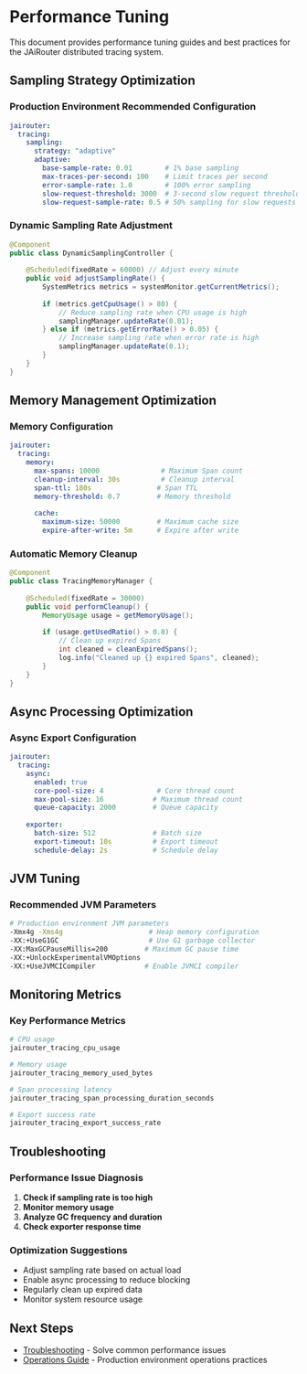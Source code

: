 # Performance Tuning

This document provides performance tuning guides and best practices for the JAiRouter distributed tracing system.

## Sampling Strategy Optimization

### Production Environment Recommended Configuration

```yaml
jairouter:
  tracing:
    sampling:
      strategy: "adaptive"
      adaptive:
        base-sample-rate: 0.01        # 1% base sampling
        max-traces-per-second: 100    # Limit traces per second
        error-sample-rate: 1.0        # 100% error sampling
        slow-request-threshold: 3000  # 3-second slow request threshold
        slow-request-sample-rate: 0.5 # 50% sampling for slow requests
```

### Dynamic Sampling Rate Adjustment

```java
@Component
public class DynamicSamplingController {
    
    @Scheduled(fixedRate = 60000) // Adjust every minute
    public void adjustSamplingRate() {
        SystemMetrics metrics = systemMonitor.getCurrentMetrics();
        
        if (metrics.getCpuUsage() > 80) {
            // Reduce sampling rate when CPU usage is high
            samplingManager.updateRate(0.01);
        } else if (metrics.getErrorRate() > 0.05) {
            // Increase sampling rate when error rate is high
            samplingManager.updateRate(0.1);
        }
    }
}
```

## Memory Management Optimization

### Memory Configuration

```yaml
jairouter:
  tracing:
    memory:
      max-spans: 10000               # Maximum Span count
      cleanup-interval: 30s          # Cleanup interval
      span-ttl: 180s                # Span TTL
      memory-threshold: 0.7         # Memory threshold
      
      cache:
        maximum-size: 50000         # Maximum cache size
        expire-after-write: 5m      # Expire after write
```

### Automatic Memory Cleanup

```java
@Component
public class TracingMemoryManager {
    
    @Scheduled(fixedRate = 30000)
    public void performCleanup() {
        MemoryUsage usage = getMemoryUsage();
        
        if (usage.getUsedRatio() > 0.8) {
            // Clean up expired Spans
            int cleaned = cleanExpiredSpans();
            log.info("Cleaned up {} expired Spans", cleaned);
        }
    }
}
```

## Async Processing Optimization

### Async Export Configuration

```yaml
jairouter:
  tracing:
    async:
      enabled: true
      core-pool-size: 4             # Core thread count
      max-pool-size: 16            # Maximum thread count
      queue-capacity: 2000         # Queue capacity
      
    exporter:
      batch-size: 512              # Batch size
      export-timeout: 10s          # Export timeout
      schedule-delay: 2s           # Schedule delay
```

## JVM Tuning

### Recommended JVM Parameters

```bash
# Production environment JVM parameters
-Xmx4g -Xms4g                     # Heap memory configuration
-XX:+UseG1GC                      # Use G1 garbage collector
-XX:MaxGCPauseMillis=200         # Maximum GC pause time
-XX:+UnlockExperimentalVMOptions
-XX:+UseJVMCICompiler            # Enable JVMCI compiler
```

## Monitoring Metrics

### Key Performance Metrics

```bash
# CPU usage
jairouter_tracing_cpu_usage

# Memory usage
jairouter_tracing_memory_used_bytes

# Span processing latency
jairouter_tracing_span_processing_duration_seconds

# Export success rate
jairouter_tracing_export_success_rate
```

## Troubleshooting

### Performance Issue Diagnosis

1. **Check if sampling rate is too high**
2. **Monitor memory usage** 
3. **Analyze GC frequency and duration**
4. **Check exporter response time**

### Optimization Suggestions

- Adjust sampling rate based on actual load
- Enable async processing to reduce blocking
- Regularly clean up expired data
- Monitor system resource usage

## Next Steps

- [Troubleshooting](troubleshooting.md) - Solve common performance issues
- [Operations Guide](operations-guide.md) - Production environment operations practices